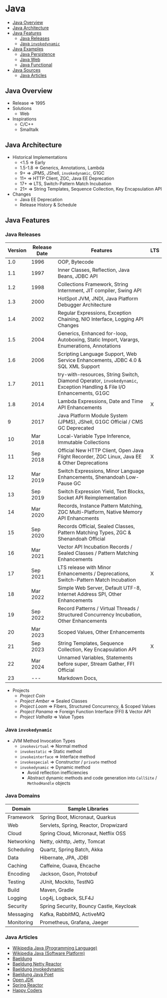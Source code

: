 # Java

<!-- npm i --save markdown-toc -->

<!-- toc -->

- [Java Overview](#java-overview)
- [Java Architecture](#java-architecture)
- [Java Features](#java-features)
    * [Java Releases](#java-releases)
    * [Java `invokedynamic`](#java-invokedynamic)
- [Java Examples](#java-examples)
    * [Java Persistence](#java-persistence)
    * [Java Web](#java-web)
    * [Java Functional](#java-functional)
- [Java Sources](#java-sources)
    * [Java Articles](#java-articles)

<!-- tocstop -->

## Java Overview

* Release => 1995
* Solutions
    * Web
* Inspirations
    * C/C++
    * Smalltalk

## Java Architecture

* Historical Implementations
    * <1.5 => Early
    * 1.5-1.8 => Generics, Annotations, Lambda
    * 9+ => JPMS, JShell, `invokedynamic`, G1GC
    * 11+ => HTTP Client, ZGC, Java EE Deprecation
    * 17+ => LTS, Switch-Pattern Match Incubation
    * 21+ => String Templates, Sequence Collection, Key Encapsulation API
* Changes
    * Java EE Deprecation
    * Release History & Schedule

## Java Features

### Java Releases

| Version | Release Date | Features                                                                                                               | LTS |
|---------|--------------|------------------------------------------------------------------------------------------------------------------------|-----|
| 1.0     | 1996         | OOP, Bytecode                                                                                                          |     |
| 1.1     | 1997         | Inner Classes, Reflection, Java Beans, JDBC API                                                                        |     |
| 1.2     | 1998         | Collections Framework, String Internment, JIT compiler, Swing API                                                      |     |
| 1.3     | 2000         | HotSpot JVM, JNDI, Java Platform Debugger Architecture                                                                 |     |
| 1.4     | 2002         | Regular Expressions, Exception Chaining, NIO Interface, Logging API Changes                                            |     |
| 1.5     | 2004         | Generics, Enhanced for-loop, Autoboxing, Static Import, Varargs, Enumerations, Annotations                             |     |
| 1.6     | 2006         | Scripting Language Support, Web Service Enhancements,  JDBC 4.0 & SQL XML Support                                      |     | 
| 1.7     | 2011         | try-with-resources, String Switch, Diamond Operator, `invokedynamic`, Exception Handling & File I/O Enhancements, G1GC |     |
| 1.8     | 2014         | Lambda Expressions, Date and Time API Enhancements                                                                     | X   |
| 9       | 2017         | Java Platform Module System (JPMS), JShell, G1GC Official / CMS GC Deprecated                                          |     | 
| 10      | Mar 2018     | Local-Variable Type Inference, Immutable Collections                                                                   |     |
| 11      | Sep 2018     | Official New HTTP Client, Open Java Flight Recorder, ZGC Linux, Java EE & Other Deprecations                           | X   |
| 12      | Mar 2019     | Switch Expressions, Minor Language Enhancements, Shenandoah Low-Pause GC                                               |     | 
| 13      | Sep 2019     | Switch Expression Yield, Text Blocks, Socket API Reimplementation                                                      |     |
| 14      | Mar 2020     | Records, Instance Pattern Matching, ZGC Multi-Platform, Native Memory API Enhancments                                  |     |
| 15      | Sep 2020     | Records Official, Sealed Classes, Pattern Matching Types, ZGC & Shenandoah Official                                    |     |
| 16      | Mar 2021     | Vector API Incubation Records / Sealed Classes / Pattern Matching Enhancements                                         |     |
| 17      | Sep 2021     | LTS release with Minor Enhancements / Deprecations, Switch-Pattern Match Incubation                                    | X   |   
| 18      | Mar 2022     | Simple Web Server, Default UTF-8, Internet Address SPI, Other Enhancements                                             |     |
| 19      | Sep 2022     | Record Patterns / Virtual Threads / Structured Concurrency Incubation, Other Enhancements                              |     |
| 20      | Mar 2023     | Scoped Values, Other Enhancements                                                                                      |     |
| 21      | Sep 2023     | String Templates, Sequence Collection, Key Encapsulation API                                                           | X   |
| 22      | Mar 2024     | Unnamed Variables, Statements before super, Stream Gather, FFI Official                                                |     |
| 23      | ---          | Markdown Docs,                                                                                                         |     |

* Projects
    * _Project Coin_
    * _Project Amber_ => Sealed Classes
    * _Project Loom_ => Fibers, Structured Concurrency, & Scoped Values
    * _Project Panama_ => Foreign Function Interface (FFI) & Vector API
    * _Project Valhalla_ => Value Types

### Java `invokedynamic`

* JVM Method Invocation Types
    * `invokevirtual` => Normal method
    * `invokestatic` => Static method
    * `invokeinterface` => Interface method
    * `invokespecial` => Constructor / `private` method
    * `invokedynamic` => Dynamic method
        * Avoid reflection inefficiencies
        * Abstract dynamic methods and code generation into `CallSite` / `MethodHandle` objects

### Java Domains

| Domain     | Sample Libraries                         | 
|------------|------------------------------------------|
| Framework  | Spring Boot, Micronaut, Quarkus          |
| Web        | Servlets, Spring, Reactor, Dropwizard    |
| Cloud      | Spring Cloud, Micronaut, Netflix OSS     |
| Networking | Netty, okhttp, Jetty, Tomcat             |
| Scheduling | Quartz, Spring Batch, Akka               |
| Data       | Hibernate, JPA, JDBI                     |
| Caching    | Caffeine, Guava, Ehcache                 |
| Encoding   | Jackson, Gson, Protobuf                  |
| Testing    | JUnit, Mockito, TestNG                   |
| Build      | Maven, Gradle                            |
| Logging    | Log4j, Logback, SLF4J                    |
| Security   | Spring Security, Bouncy Castle, Keycloak |
| Messaging  | Kafka, RabbitMQ, ActiveMQ                |
| Monitoring | Prometheus, Grafana, Jaeger              |

### Java Articles

* [Wikipedia Java (Programming Language)](https://en.wikipedia.org/wiki/Java_%28programming_language%29)
* [Wikipedia Java (Software Platform)](https://en.wikipedia.org/wiki/Java_(software_platform))
* [Baeldung](https://www.baeldung.com/)
* [Baeldung Netty Reactor](https://www.baeldung.com/spring-boot-reactor-netty)
* [Baeldung invokedynamic](https://www.baeldung.com/java-invoke-dynamic)
* [Baeldung Java Poet](https://www.baeldung.com/java-poet)
* [Open JDK](https://openjdk.org/)
* [Spring Reactor](https://projectreactor.io/docs/core/release/reference/)
* [Happy Coders](https://www.happycoders.eu/)
